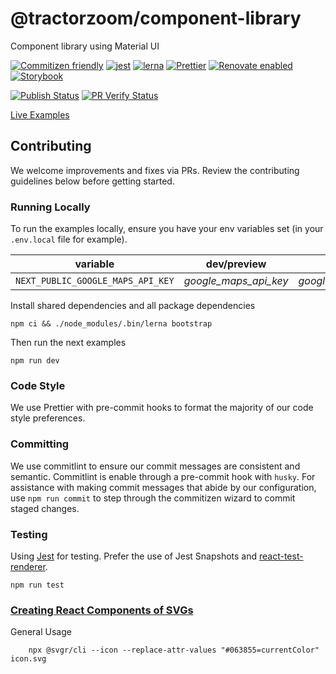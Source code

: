 # @tractorzoom/component-library

Component library using Material UI

[![Commitizen friendly](https://img.shields.io/badge/commitizen-friendly-brightgreen.svg)](http://commitizen.github.io/cz-cli/) [![jest](https://jestjs.io/img/jest-badge.svg)](https://github.com/facebook/jest) [![lerna](https://img.shields.io/badge/maintained%20with-lerna-cc00ff.svg)](https://lerna.js.org/) [![Prettier](https://img.shields.io/badge/code_style-prettier-ff69b4.svg?style=flat-square)](https://github.com/prettier/prettier) [![Renovate enabled](https://img.shields.io/badge/renovate-enabled-brightgreen.svg)](https://renovatebot.com/) [![Storybook](https://cdn.jsdelivr.net/gh/storybookjs/brand@master/badge/badge-storybook.svg)](https://tractorzoom.github.io/virtualized-select/)

[![Publish Status](https://github.com/TractorZoom/component-library/workflows/publish/badge.svg)](https://github.com/TractorZoom/component-library/actions) [![PR Verify Status](https://github.com/TractorZoom/component-library/workflows/pull_request_verify/badge.svg)](https://github.com/TractorZoom/component-library/actions)

[Live Examples](https://component-library-git-master-tractorzoomdevs.vercel.app)

## Contributing

We welcome improvements and fixes via PRs. Review the contributing guidelines below before getting started.

### Running Locally

To run the examples locally, ensure you have your env variables set (in your `.env.local` file for example).

| variable                          | dev/preview           | prod                  |
| --------------------------------- | --------------------- | --------------------- |
| `NEXT_PUBLIC_GOOGLE_MAPS_API_KEY` | _google_maps_api_key_ | _google_maps_api_key_ |

Install shared dependencies and all package dependencies

```
npm ci && ./node_modules/.bin/lerna bootstrap
```

Then run the next examples

```
npm run dev
```

### Code Style

We use Prettier with pre-commit hooks to format the majority of our code style preferences.

### Committing

We use commitlint to ensure our commit messages are consistent and semantic. Commitlint is enable through a pre-commit hook with `husky`. For assistance with making commit messages that abide by our configuration, use `npm run commit` to step through the commitizen wizard to commit staged changes.

### Testing

Using [Jest](https://github.com/facebook/jest) for testing. Prefer the use of Jest Snapshots and [react-test-renderer](https://reactjs.org/docs/test-renderer.html).

```
npm run test
```

### [Creating React Components of SVGs](https://react-svgr.com/)

General Usage

```
    npx @svgr/cli --icon --replace-attr-values "#063855=currentColor" icon.svg
```
